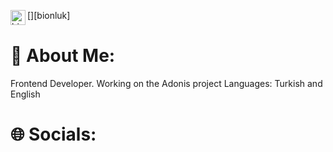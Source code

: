 [<img align="left" alt="bionluk | Bionluk" width="24px" src="https://i0.wp.com/www.moramfi.com/wp-content/uploads/2020/06/unnamed-min-1.png?resize=344%2C344&ssl=1" />][bionluk]

# 🙋 About Me:

Frontend Developer.
Working on the Adonis project
Languages: Turkish and English

# 🌐 Socials:

[Discord]: https://bionluk.com/peyksoftware/ekibimle-beraber-mobil-uygulama-gelistirebilirim-332677
